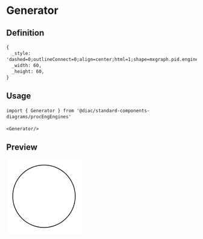 # Generator

## Definition

```
{
  _style: 'dashed=0;outlineConnect=0;align=center;html=1;shape=mxgraph.pid.engines.generator;fontSize=45;',
  _width: 60,
  _height: 60,
}
```

## Usage

```
import { Generator } from '@diac/standard-components-diagrams/procEngEngines'

<Generator/>
```

## Preview

<img src="./generator.png" width="200"/>
